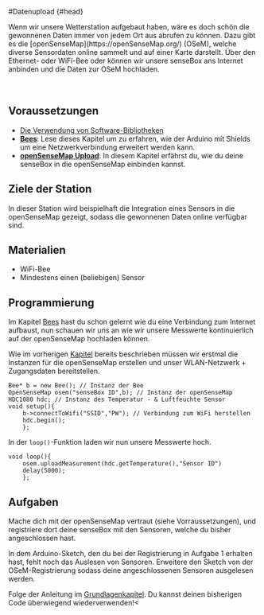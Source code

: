 #Datenupload {#head}


<div class="description">Wenn wir unsere Wetterstation aufgebaut haben, wäre es doch schön die gewonnenen Daten immer von jedem Ort aus abrufen zu können.
Dazu gibt es die [openSenseMap](https://openSenseMap.org/) (OSeM), welche diverse Sensordaten online sammelt und auf einer Karte darstellt.
Über den Ethernet- oder WiFi-Bee oder können wir unsere senseBox ans Internet anbinden und die Daten zur OSeM hochladen.</div>
<div class="line">
    <br>
    <br>
</div>


## Voraussetzungen
- [Die Verwendung von Software-Bibliotheken](../../erste-schritte/schritt-1-software-installation.md)
- [**Bees**](../../grundlagen/shields.md):
    Lese dieses Kapitel um zu erfahren, wie der Arduino mit Shields um eine Netzwerkverbindung erweitert werden kann.
- [**openSenseMap Upload**](../../grundlagen/datenupload.md):
    In diesem Kapitel erfährst du, wie du deine senseBox in die openSenseMap einbinden kannst.

## Ziele der Station
In dieser Station wird beispielhaft die Integration eines Sensors in die openSenseMap gezeigt, sodass die gewonnenen Daten online verfügbar sind.

## Materialien
*  WiFi-Bee
* Mindestens einen (beliebigen) Sensor

## Programmierung 
Im Kapitel [Bees](/../../grundlagen/shields.md) hast du schon gelernt wie du eine Verbindung zum Internet aufbaust, nun schauen wir uns an wie wir unsere Messwerte kontinuierlich auf der openSenseMap hochladen können.

Wie im vorherigen [Kapitel](/../../grundlagen/shields.md) bereits beschrieben müssen wir erstmal die Instanzen für die openSenseMap erstellen und unser WLAN-Netzwerk + Zugangsdaten bereitstellen. 

<!--sec data-title="Deklarierung der Objekte" data-id="setupWiFiObjekte" data-collapse=true ces-->
```arduino
Bee* b = new Bee(); // Instanz der Bee
OpenSenseMap osem("senseBox ID",b); // Instanz der openSenseMap
HDC1080 hdc; // Instanz des Temperatur - & Luftfeuchte Sensor 
void setup(){
    b->connectToWifi("SSID","PW"); // Verbindung zum WiFi herstellen 
    hdc.begin();
    };
``` 


<!--endsec-->

In der `loop()`-Funktion laden wir nun unsere Messwerte hoch.

<!--sec data-title="loop()" data-id="loopWiFiObjekte" data-collapse=true ces-->
```arduino
void loop(){
    osem.uploadMeasurement(hdc.getTemperature(),"Sensor ID")
    delay(5000);
    };
``` 
<!--endsec-->
## Aufgaben
<!--sec data-title="Aufgabe 1" data-id="aufg1" data-collapse=true ces-->
Mache dich mit der openSenseMap vertraut (siehe Vorraussetzungen), und registriere dort deine senseBox mit den Sensoren, welche du bisher angeschlossen hast.
<!-- endsec -->

<!--sec data-title="Aufgabe 2" data-id="aufg2" data-collapse=true ces-->
In dem Arduino-Sketch, den du bei der Registrierung in Aufgabe 1 erhalten hast, fehlt noch das Auslesen von Sensoren.
Erweitere den Sketch von der OSeM-Registrierung sodass deine angeschlossenen Sensoren ausgelesen werden.

<div class="box_info">
    <i class="fa fa-info fa-fw" aria-hidden="true" style="color: #42acf3;"></i>
    Folge der Anleitung im <a href="../../grundlagen/digitale_signale.html">Grundlagenkapitel</a>. Du kannst deinen bisherigen Code überwiegend wiederverwenden!<
</div>

<!-- endsec -->
